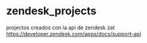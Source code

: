 # zendesk_projects
projectos creados con la api de zendesk zat
https://developer.zendesk.com/apps/docs/support-api
